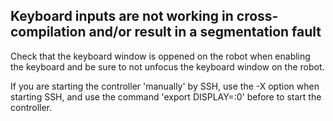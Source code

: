 ## Keyboard inputs are not working in cross-compilation and/or result in a segmentation fault

Check that the keyboard window is oppened on the robot when enabling the
keyboard and be sure to not unfocus the keyboard window on the robot.

If you are starting the controller 'manually' by SSH, use the -X option when
starting SSH, and use the command 'export DISPLAY=:0' before to start the
controller.
